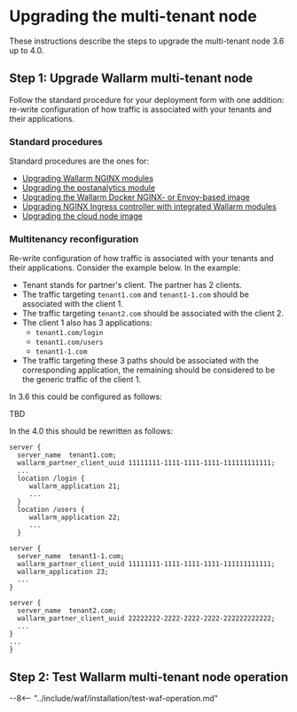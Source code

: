 # Upgrading the multi-tenant node

These instructions describe the steps to upgrade the multi-tenant node 3.6 up to 4.0.

## Step 1: Upgrade Wallarm multi-tenant node

Follow the standard procedure for your deployment form with one addition: re-write configuration of how traffic is associated with your tenants and their applications.

### Standard procedures

Standard procedures are the ones for:

* [Upgrading Wallarm NGINX modules](../updating-migrating/nginx-modules.md)
* [Upgrading the postanalytics module](../updating-migrating/separate-postanalytics.md)
* [Upgrading the Wallarm Docker NGINX- or Envoy-based image](../updating-migrating/docker-container.md)
* [Upgrading NGINX Ingress controller with integrated Wallarm modules](../updating-migrating/ingress-controller.md)
* [Upgrading the cloud node image](../updating-migrating/cloud-image.md)

### Multitenancy reconfiguration

Re-write configuration of how traffic is associated with your tenants and their applications. Consider the example below. In the example:

* Tenant stands for partner's client. The partner has 2 clients.
* The traffic targeting `tenant1.com` and `tenant1-1.com` should be associated with the client 1.
* The traffic targeting `tenant2.com` should be associated with the client 2.
* The client 1 also has 3 applications:
    * `tenant1.com/login`
    * `tenant1.com/users`
    * `tenant1-1.com`
* The traffic targeting these 3 paths should be associated with the corresponding application, the remaining should be considered to be the generic traffic of the client 1.

In 3.6 this could be configured as follows:

TBD

In the 4.0 this should be rewritten as follows:

```
server {
  server_name  tenant1.com;
  wallarm_partner_client_uuid 11111111-1111-1111-1111-111111111111;
  ...
  location /login {
     wallarm_application 21;
     ...
  }
  location /users {
     wallarm_application 22;
     ...
  }

server {
  server_name  tenant1-1.com;
  wallarm_partner_client_uuid 11111111-1111-1111-1111-111111111111;
  wallarm_application 23;
  ...
}

server {
  server_name  tenant2.com;
  wallarm_partner_client_uuid 22222222-2222-2222-2222-222222222222;
  ...
}
...
}
```

## Step 2: Test Wallarm multi-tenant node operation

--8<-- "../include/waf/installation/test-waf-operation.md"

